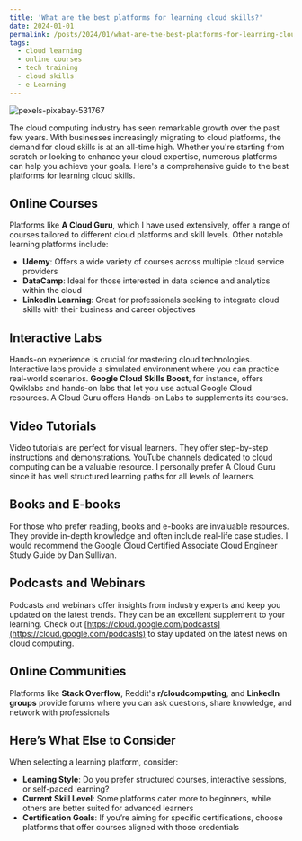 ```yaml
---
title: 'What are the best platforms for learning cloud skills?'
date: 2024-01-01
permalink: /posts/2024/01/what-are-the-best-platforms-for-learning-cloud-skills
tags:
  - cloud learning
  - online courses
  - tech training
  - cloud skills
  - e-Learning
---
```

![pexels-pixabay-531767](https://github.com/paraskevasleivadaros/paraskevasleivadaros.github.io/assets/16403754/910bceff-71b7-4f6b-8223-1f83336dc64a)

The cloud computing industry has seen remarkable growth over the past few years. With businesses increasingly migrating to cloud platforms, the demand for cloud skills is at an all-time high. Whether you're starting from scratch or looking to enhance your cloud expertise, numerous platforms can help you achieve your goals. Here's a comprehensive guide to the best platforms for learning cloud skills.

## Online Courses
Platforms like **A Cloud Guru**, which I have used extensively, offer a range of courses tailored to different cloud platforms and skill levels. Other notable learning platforms include:
- **Udemy**: Offers a wide variety of courses across multiple cloud service providers
- **DataCamp**: Ideal for those interested in data science and analytics within the cloud
- **LinkedIn Learning**: Great for professionals seeking to integrate cloud skills with their business and career objectives

## Interactive Labs
Hands-on experience is crucial for mastering cloud technologies. Interactive labs provide a simulated environment where you can practice real-world scenarios. **Google Cloud Skills Boost**, for instance, offers Qwiklabs and hands-on labs that let you use actual Google Cloud resources. A Cloud Guru offers Hands-on Labs to supplements its courses.

## Video Tutorials
Video tutorials are perfect for visual learners. They offer step-by-step instructions and demonstrations. YouTube channels dedicated to cloud computing can be a valuable resource. I personally prefer A Cloud Guru since it has well structured learning paths for all levels of learners.

## Books and E-books
For those who prefer reading, books and e-books are invaluable resources. They provide in-depth knowledge and often include real-life case studies. I would recommend the Google Cloud Certified Associate Cloud Engineer Study Guide by Dan Sullivan.

## Podcasts and Webinars
Podcasts and webinars offer insights from industry experts and keep you updated on the latest trends. They can be an excellent supplement to your learning. Check out [https://cloud.google.com/podcasts](https://cloud.google.com/podcasts) to stay updated on the latest news on cloud computing.

## Online Communities
Platforms like **Stack Overflow**, Reddit's **r/cloudcomputing**, and **LinkedIn groups** provide forums where you can ask questions, share knowledge, and network with professionals

## Here’s What Else to Consider
When selecting a learning platform, consider:
- **Learning Style**: Do you prefer structured courses, interactive sessions, or self-paced learning?
- **Current Skill Level**: Some platforms cater more to beginners, while others are better suited for advanced learners
- **Certification Goals**: If you’re aiming for specific certifications, choose platforms that offer courses aligned with those credentials
